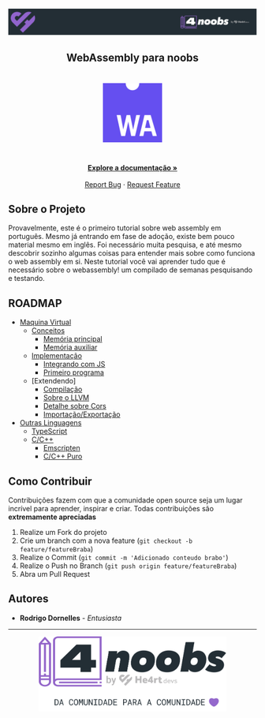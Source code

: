 <!-- Logo 4noobs -->

<p align="center">
  <a href="https://github.com/he4rt/4noobs" target="_blank">
    <img src="https://raw.githubusercontent.com/he4rt/4noobs/master/.github/header_4noobs.svg">
  </a>
</p>

<!-- Title -->

<p align="center">
  <h2 align="center">WebAssembly para noobs</h2>

  <h1 align="center"><img src="wasm/logo.png" alt="WASM" width="120"></h1>
  
  <p align="center">
    <br />
    <a href="#ROADMAP"><strong>Explore a documentação »</strong></a>
    <br />
    <br />
    <a href="link-para-abrir-issue">Report Bug</a>
    ·
    <a href="link-para-abrir-issue">Request Feature</a>
  </p>
</p>
    
 <!-- ABOUT THE PROJECT -->

## Sobre o Projeto
Provavelmente, este é o primeiro tutorial sobre web assembly em português. Mesmo já entrando em fase de adoção, existe bem pouco material mesmo em inglês. Foi necessário muita pesquisa, e até mesmo descobrir sozinho algumas coisas para entender mais sobre como funciona o web assembly em si. Neste tutorial você vai aprender tudo que é necessário sobre o webassembly! um compilado de semanas pesquisando e testando.

<!-- ROADMAP OF PROJECT -->

## ROADMAP

- [Maquina Virtual](#maquina-virtual)
    - [Conceitos](#conceitos)
        - [Memória principal](#memoria-principal)
        - [Memória auxiliar](#memoria-auxiliar)
    - [Implementação](#implementacao)
        - [Integrando com JS](#integrando-com-js)
        - [Primeiro programa](#primeiro-programa)
    - [Extendendo]
        - [Compilação](#extendendo)
        - [Sobre o LLVM](#sobre-o-llvm)
        - [Detalhe sobre Cors](#detalhe-sobre-cors)
        - [Importação/Exportação](#importacao-exportacao)
- [Outras Linguagens](#outras-linguagens)
  - [TypeScript](#typescript)
  - [C/C++](#c-c++)
    - [Emscripten](#emscripten)
    - [C/C++ Puro](c-c++-puro)
  
  
<!-- CONTRIBUTING -->

## Como Contribuir

Contribuições fazem com que a comunidade open source seja um lugar incrível para aprender, inspirar e criar. Todas contribuições
são **extremamente apreciadas**

1. Realize um Fork do projeto
2. Crie um branch com a nova feature (`git checkout -b feature/featureBraba`)
3. Realize o Commit (`git commit -m 'Adicionado conteudo brabo'`)
4. Realize o Push no Branch (`git push origin feature/featureBraba`)
5. Abra um Pull Request

## Autores

- **Rodrigo Dornelles** - _Entusiasta_

---

<p align="center">
  <a href="https://github.com/he4rt/4noobs" target="_blank">
    <img src="https://raw.githubusercontent.com/he4rt/4noobs/master/.github/footer_4noobs.svg" width="380">
  </a>
</p>